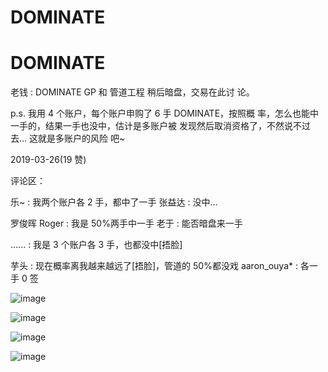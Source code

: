 # DOMINATE

# DOMINATE

老钱 : DOMINATE GP 和 管道工程 稍后暗盘，交易在此讨 论。

p.s. 我用 4 个账户，每个账户申购了 6 手 DOMINATE，按照概 率，怎么也能中一手的，结果一手也没中，估计是多账户被 发现然后取消资格了，不然说不过去… 这就是多账户的风险 吧~

2019-03-26(19 赞)

评论区：

乐~ : 我两个账户各 2 手，都中了一手 张益达 : 没中…

罗俊晖 Roger : 我是 50%两手中一手 老于 : 能否暗盘来一手

...... : 我是 3 个账户各 3 手，也都没中[捂脸]

芋头 : 现在概率离我越来越远了[捂脸]，管道的 50%都没戏 aaron_ouya* : 各一手 0 签

![image](img/Image_255.png)

![image](img/Image_256.png)

![image](img/Image_257.png)

![image](img/Image_258.png)